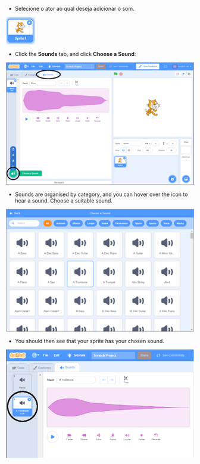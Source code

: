 + Selecione o ator ao qual deseja adicionar o som.

![sprite](images/sprite-select.png)

+ Click the **Sounds** tab, and click **Choose a Sound**:

![sounds and choose a sound highlight](images/import-sound.png)

+ Sounds are organised by category, and you can hover over the icon to hear a sound. Choose a suitable sound.

![menu of sounds](images/choose-sound.png)

+ You should then see that your sprite has your chosen sound.

![new sound shown against the sprite](images/sound-imported.png)